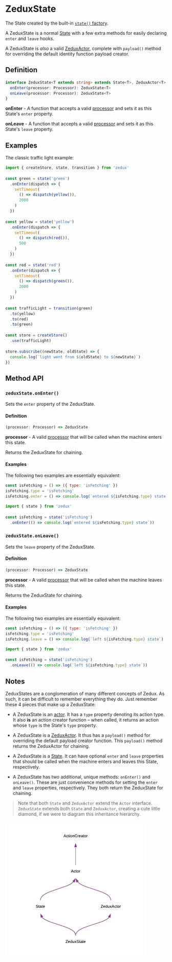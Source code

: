 # ZeduxState

The State created by the built-in [`state()` factory](/docs/api/state.md).

A ZeduxState is a normal [State](/docs/types/State.md) with a few extra methods for easily declaring `enter` and `leave` hooks.

A ZeduxState is *also* a valid [ZeduxActor](/docs/api/ZeduxActor.md), complete with `payload()` method for overriding the default identity function payload creator.

## Definition

```typescript
interface ZeduxState<T extends string> extends State<T>, ZeduxActor<T> {
  onEnter(processor: Processor): ZeduxState<T>
  onLeave(processor: Processor): ZeduxState<T>
}
```

**onEnter** - A function that accepts a valid [processor](/docs/types/Processor.md) and sets it as this State's `enter` property.

**onLeave** - A function that accepts a valid [processor](/docs/types/Processor.md) and sets it as this State's `leave` property.

## Examples

The classic traffic light example:

```javascript
import { createStore, state, transition } from 'zedux'

const green = state('green')
  .onEnter(dispatch => {
    setTimeout(
      () => dispatch(yellow()),
      2000
    )
  })

const yellow = state('yellow')
  .onEnter(dispatch => {
    setTimeout(
      () => dispatch(red()),
      500
    )
  })

const red = state('red')
  .onEnter(dispatch => {
    setTimeout(
      () => dispatch(green()),
      2000
    )
  })

const trafficLight = transition(green)
  .to(yellow)
  .to(red)
  .to(green)

const store = createStore()
  .use(trafficLight)

store.subscribe((newState, oldState) => {
  console.log(`light went from ${oldState} to ${newState}`)
})
```

## Method API

### `zeduxState.onEnter()`

Sets the `enter` property of the ZeduxState.

#### Definition

```typescript
(processor: Processor) => ZeduxState
```

**processor** - A valid [processor](/docs/types/Processor.md) that will be called when the machine enters this state.

Returns the ZeduxState for chaining.

#### Examples

The following two examples are essentially equivalent:

```javascript
const isFetching = () => ({ type: 'isFetching' })
isFetching.type = 'isFetching'
isFetching.enter = () => console.log(`entered ${isFetching.type} state`)
```

```javascript
import { state } from 'zedux'

const isFetching = state('isFetching')
  .onEnter(() => console.log(`entered ${isFetching.type} state`))
```

### `zeduxState.onLeave()`

Sets the `leave` property of the ZeduxState.

#### Definition

```typescript
(processor: Processor) => ZeduxState
```

**processor** - A valid [processor](/docs/types/Processor.md) that will be called when the machine leaves this state.

Returns the ZeduxState for chaining.

#### Examples

The following two examples are essentially equivalent:

```javascript
const isFetching = () => ({ type: 'isFetching' })
isFetching.type = 'isFetching'
isFetching.leave = () => console.log(`left ${isFetching.type} state`)
```

```javascript
import { state } from 'zedux'

const isFetching = state('isFetching')
  .onLeave(() => console.log(`left ${isFetching.type} state`))
```

## Notes

ZeduxStates are a conglomeration of many different concepts of Zedux. As such, it can be difficult to remember everything they do. Just remember these 4 pieces that make up a ZeduxState:

- A ZeduxState is an [actor](/docs/types/Actor.md). It has a `type` property denoting its action type. It also **is** an action creator function &ndash; when called, it returns an action whose `type` is the State's `type` property.

- A ZeduxState is a [ZeduxActor](/docs/api/ZeduxActor.md). It thus has a `payload()` method for overriding the default payload creator function. This `payload()` method returns the ZeduxActor for chaining.

- A ZeduxState is a [State](/docs/types/State.md). It can have optional `enter` and `leave` properties that should be called when the machine enters and leaves this State, respectively.

- A ZeduxState has two additional, unique methods: `onEnter()` and `onLeave()`. These are just convenience methods for setting the `enter` and `leave` properties, respectively. They both return the ZeduxState for chaining.

> Note that both `State` and `ZeduxActor` extend the `Actor` interface. `ZeduxState` extends both `State` and `ZeduxActor`, creating a cute little diamond, if we were to diagram this inheritance hierarchy.

![ZeduxState inheritance tree](/docs/img/ZeduxState-inheritance-tree.png)
